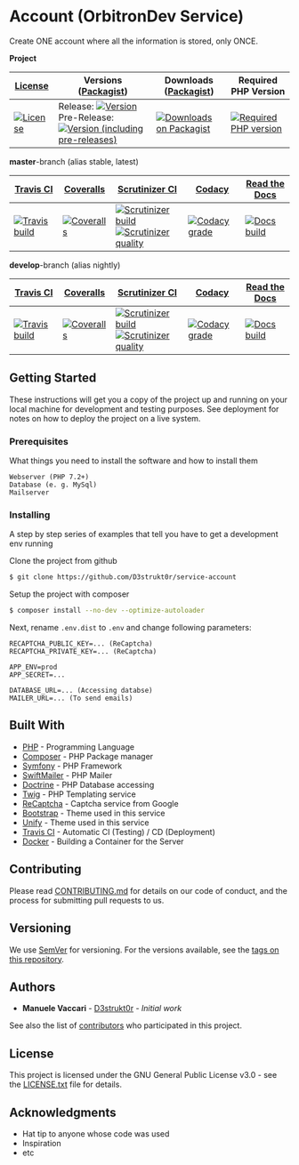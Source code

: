 # Account (OrbitronDev Service)

Create ONE account where all the information is stored, only ONCE.

**Project**

| [License][license]                  | Versions ([Packagist][packagist])                                                                                                 | Downloads ([Packagist][packagist])                     | Required PHP Version                           |
|-------------------------------------|-----------------------------------------------------------------------------------------------------------------------------------|--------------------------------------------------------|------------------------------------------------|
| [![License][license-icon]][license] | Release: [![Version][release-icon]][packagist]<br>Pre-Release: [![Version (including pre-releases)][pre-release-icon]][packagist] | [![Downloads on Packagist][downloads-icon]][packagist] | [![Required PHP version][php-icon]][packagist] |

**master**-branch (alias stable, latest)

| [Travis CI][travis]                           | [Coveralls][coveralls]                           | [Scrutinizer CI][scrutinizer]                                                                                                     | [Codacy][codacy]                              | [Read the Docs][rtfd]                   |
|-----------------------------------------------|--------------------------------------------------|-----------------------------------------------------------------------------------------------------------------------------------|-----------------------------------------------|-----------------------------------------|
| [![Travis build][travis-master-icon]][travis] | [![Coveralls][coveralls-master-icon]][coveralls] | [![Scrutinizer build][scrutinizer-master-icon]][scrutinizer]<br>[![Scrutinizer quality][scrutinizer-cc-master-icon]][scrutinizer] | [![Codacy grade][codacy-master-icon]][codacy] | [![Docs build][rtfd-master-icon]][rtfd] |

**develop**-branch (alias nightly)

| [Travis CI][travis]                            | [Coveralls][coveralls]                            | [Scrutinizer CI][scrutinizer]                                                                                                       | [Codacy][codacy]                               | [Read the Docs][rtfd]                    |
|------------------------------------------------|---------------------------------------------------|-------------------------------------------------------------------------------------------------------------------------------------|------------------------------------------------|------------------------------------------|
| [![Travis build][travis-develop-icon]][travis] | [![Coveralls][coveralls-develop-icon]][coveralls] | [![Scrutinizer build][scrutinizer-develop-icon]][scrutinizer]<br>[![Scrutinizer quality][scrutinizer-cc-develop-icon]][scrutinizer] | [![Codacy grade][codacy-develop-icon]][codacy] | [![Docs build][rtfd-develop-icon]][rtfd] |

[license]: https://github.com/D3strukt0r/generation-2-account-api/blob/master/LICENSE.txt
[packagist]: https://packagist.org/packages/d3strukt0r/generation-2-account-api
[travis]: https://travis-ci.com/D3strukt0r/generation-2-account-api
[coveralls]: https://coveralls.io/github/D3strukt0r/generation-2-account-api
[scrutinizer]: https://scrutinizer-ci.com/g/D3strukt0r/generation-2-account-api/
[rtfd]: https://readthedocs.org/projects/generation-2-account-api/
[codacy]: https://app.codacy.com/manual/D3strukt0r/generation-2-account-api/dashboard

[license-icon]: https://img.shields.io/github/license/D3strukt0r/generation-2-account-api
[release-icon]: https://img.shields.io/packagist/v/d3strukt0r/generation-2-account-api
[pre-release-icon]: https://img.shields.io/packagist/v/d3strukt0r/generation-2-account-api?include_prereleases
[downloads-icon]: https://img.shields.io/packagist/dt/d3strukt0r/generation-2-account-api
[php-icon]: https://img.shields.io/packagist/php-v/d3strukt0r/generation-2-account-api
[travis-master-icon]: https://img.shields.io/travis/com/D3strukt0r/generation-2-account-api/master
[travis-develop-icon]: https://img.shields.io/travis/com/D3strukt0r/generation-2-account-api/develop
[coveralls-master-icon]: https://img.shields.io/coveralls/github/D3strukt0r/generation-2-account-api/master
[coveralls-develop-icon]: https://img.shields.io/coveralls/github/D3strukt0r/generation-2-account-api/develop
[scrutinizer-master-icon]: https://img.shields.io/scrutinizer/build/g/D3strukt0r/generation-2-account-api/master
[scrutinizer-develop-icon]: https://img.shields.io/scrutinizer/build/g/D3strukt0r/generation-2-account-api/develop
[scrutinizer-cc-master-icon]: https://img.shields.io/scrutinizer/quality/g/D3strukt0r/generation-2-account-api/master
[scrutinizer-cc-develop-icon]: https://img.shields.io/scrutinizer/quality/g/D3strukt0r/generation-2-account-api/develop
[rtfd-master-icon]: https://img.shields.io/readthedocs/generation-2-account-api/stable
[rtfd-develop-icon]: https://img.shields.io/readthedocs/generation-2-account-api/latest
[codacy-master-icon]: https://img.shields.io/codacy/grade/6cb0a9563bc9441b937d5246c895a082/master
[codacy-develop-icon]: https://img.shields.io/codacy/grade/6cb0a9563bc9441b937d5246c895a082/develop

## Getting Started

These instructions will get you a copy of the project up and running on your local machine for development and testing
purposes. See deployment for notes on how to deploy the project on a live system.

### Prerequisites

What things you need to install the software and how to install them

```
Webserver (PHP 7.2+)
Database (e. g. MySql)
Mailserver
```

### Installing

A step by step series of examples that tell you have to get a development env running

Clone the project from github

```bash
$ git clone https://github.com/D3strukt0r/service-account
```

Setup the project with composer

```bash
$ composer install --no-dev --optimize-autoloader
```

Next, rename `.env.dist` to `.env` and change following parameters:

```
RECAPTCHA_PUBLIC_KEY=... (ReCaptcha)
RECAPTCHA_PRIVATE_KEY=... (ReCaptcha)

APP_ENV=prod
APP_SECRET=...

DATABASE_URL=... (Accessing databse)
MAILER_URL=... (To send emails)
```

## Built With

* [PHP](https://www.php.net) - Programming Language
* [Composer](https://getcomposer.org) - PHP Package manager
* [Symfony](https://symfony.com) - PHP Framework
* [SwiftMailer](https://swiftmailer.symfony.com) - PHP Mailer
* [Doctrine](https://www.doctrine-project.org) - PHP Database accessing
* [Twig](https://twig.symfony.com) - PHP Templating service
* [ReCaptcha](https://www.google.com/recaptcha) - Captcha service from Google
* [Bootstrap](https://getbootstrap.com) - Theme used in this service
* [Unify](https://wrapbootstrap.com/theme/unify-responsive-website-template-WB0412697) - Theme used in this service
* [Travis CI](https://travis-ci.com) - Automatic CI (Testing) / CD (Deployment)
* [Docker](https://www.docker.com) - Building a Container for the Server

## Contributing

Please read [CONTRIBUTING.md](CONTRIBUTING.md) for details on our code of conduct, and the process for submitting pull
requests to us.

## Versioning

We use [SemVer](http://semver.org/) for versioning. For the versions available, see the
[tags on this repository](https://github.com/D3strukt0r/generation-2-account-api/tags). 

## Authors

* **Manuele Vaccari** - [D3strukt0r](https://github.com/D3strukt0r) - *Initial work*

See also the list of [contributors](https://github.com/D3strukt0r/generation-2-account-api/contributors) who
participated in this project.

## License

This project is licensed under the GNU General Public License v3.0 - see the [LICENSE.txt](LICENSE.txt) file for
details.

## Acknowledgments

* Hat tip to anyone whose code was used
* Inspiration
* etc
